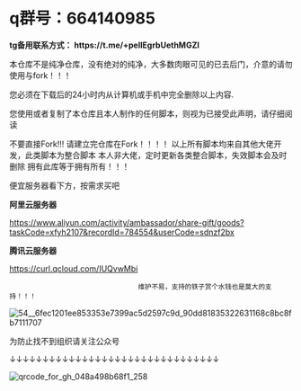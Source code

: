 <h1>q群号：664140985</h1>
<B>tg备用联系方式：
https://t.me/+pellEgrbUethMGZl</B>

本仓库不是纯净仓库，没有绝对的纯净，大多数肉眼可见的已去后门，介意的请勿使用与fork！！！

您必须在下载后的24小时内从计算机或手机中完全删除以上内容.

您使用或者复制了本仓库且本人制作的任何脚本，则视为已接受此声明，请仔细阅读

不要直接Fork!!!
请建立完仓库在Fork！！！！
以上所有脚本均来自其他大佬开发，此类脚本为整合脚本
本人非大佬，定时更新各类整合脚本，失效脚本会及时删除
拥有此库等于拥有所有！！！


便宜服务器看下方，按需求买吧

<B>阿里云服务器</B>

https://www.aliyun.com/activity/ambassador/share-gift/goods?taskCode=xfyh2107&recordId=784554&userCode=sdnzf2bx

<B>腾讯云服务器</B>

https://curl.qcloud.com/IUQvwMbi



                                    维护不易，支持的铁子赏个水钱也是莫大的支持！！！
 ![54__6fec1201ee853353e7399ac5d2597c9d_90dd81835322631168c8bc8fb7111707](https://user-images.githubusercontent.com/83000809/126744495-21a4d77f-8a0d-4483-96a4-100c9dccdae2.png)


为防止找不到组织请关注公众号

↓↓↓↓↓↓↓↓↓↓↓↓↓↓↓↓↓↓↓↓↓↓↓↓↓↓↓↓↓↓↓↓

![qrcode_for_gh_048a498b68f1_258](https://user-images.githubusercontent.com/83000809/127257735-e6032090-d04c-413d-8094-22ab36b3caa1.jpg)

